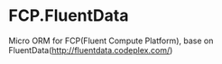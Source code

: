 # FCP.FluentData
Micro ORM for FCP(Fluent Compute Platform), base on FluentData(http://fluentdata.codeplex.com/)
